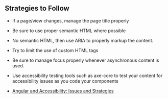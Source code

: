 ## Strategies to Follow

- If a page/view changes, manage the page title properly
- Be sure to use proper semantic HTML where possible
- No semantic HTML, then use ARIA to properly markup the content.
- Try to limit the use of custom HTML tags
- Be sure to manage focus properly whenever asynchronous content is used.
- Use accessibility testing tools such as axe-core to test your content for accessibility issues as you code your components

- [Angular and Accessibility: Issues and Strategies](https://www.deque.com/blog/angular-and-accessibility-issues-and-strategies/)
